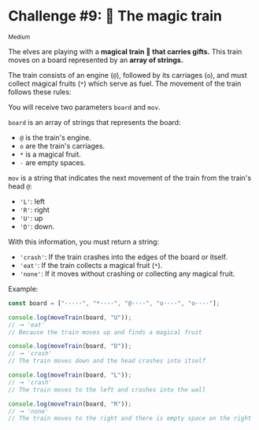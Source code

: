 # Challenge #9: 🚂 The magic train

<small>Medium</small>

The elves are playing with a **magical train 🚂 that carries gifts.** This train moves on a board represented by an **array of strings.**

The train consists of an engine (`@`), followed by its carriages (`o`), and must collect magical fruits (`*`) which serve as fuel. The movement of the train follows these rules:

You will receive two parameters `board` and `mov`.

`board` is an array of strings that represents the board:

- `@` is the train's engine.
- `o` are the train's carriages.
- `*` is a magical fruit.
- `·` are empty spaces.

`mov` is a string that indicates the next movement of the train from the train's head `@`:

- `'L'`: left
- `'R'`: right
- `'U'`: up
- `'D'`: down.

With this information, you must return a string:

- `'crash'`: If the train crashes into the edges of the board or itself.
- `'eat'`: If the train collects a magical fruit (`*`).
- `'none'`: If it moves without crashing or collecting any magical fruit.

Example:

```javascript
const board = ["·····", "*····", "@····", "o····", "o····"];

console.log(moveTrain(board, "U"));
// ➞ 'eat'
// Because the train moves up and finds a magical fruit

console.log(moveTrain(board, "D"));
// ➞ 'crash'
// The train moves down and the head crashes into itself

console.log(moveTrain(board, "L"));
// ➞ 'crash'
// The train moves to the left and crashes into the wall

console.log(moveTrain(board, "R"));
// ➞ 'none'
// The train moves to the right and there is empty space on the right
```
